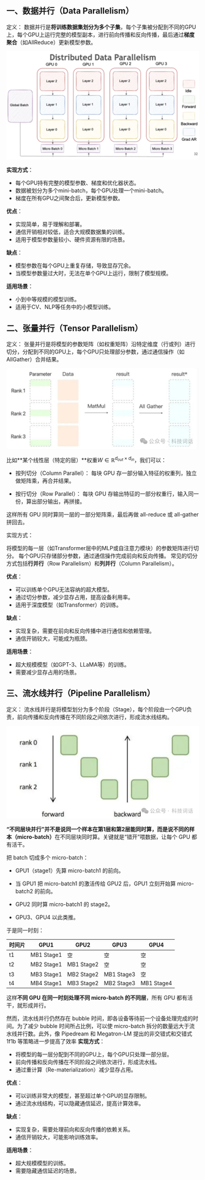## 一、数据并行（Data Parallelism）
定义：
数据并行是**将训练数据集划分为多个子集**，每个子集被分配到不同的GPU上，每个GPU上运行完整的模型副本，进行前向传播和反向传播，最后通过**梯度聚合**（如AllReduce）更新模型参数。

![数据并行](../../../resources/daec7dca-d628-4e6b-ac82-588c49a3d510.webp)


**实现方式**：

- 每个GPU持有完整的模型参数、梯度和优化器状态。
- 数据被划分为多个mini-batch，每个GPU处理一个mini-batch。
- 梯度在所有GPU之间聚合后，更新模型参数。

**优点**：

- 实现简单，易于理解和部署。
- 通信开销相对较低，适合大规模数据集的训练。
- 适用于模型参数量较小、硬件资源有限的场景。

**缺点**：

- 模型参数在每个GPU上重复存储，导致显存冗余。
- 当模型参数量过大时，无法在单个GPU上运行，限制了模型规模。

**适用场景**：

- 小到中等规模的模型训练。
- 适用于CV、NLP等任务中的小模型训练。

## 二、张量并行（Tensor Parallelism）
定义：
张量并行是将模型的参数矩阵（如权重矩阵）沿特定维度（行或列）进行切分，分配到不同的GPU上，每个GPU只处理部分参数，通过通信操作（如AllGather）合并结果。

![张量并行](../../../resources/a856f65bddf46be0c7a88fe02b914d19.png)

比如**某个线性层（特定的层）**权重$W\in\mathbb{R}^{d_{out}\times d_{in}}$，我们可以：

- 按列切分（Column Parallel）：
每块 GPU 存一部分输入特征的权重列，独立做矩阵乘，再合并结果。

- 按行切分（Row Parallel）：
每块 GPU 存输出特征的一部分权重行，输入同一份，算出部分输出，再拼接。

这样所有 GPU 同时算同一层的一部分矩阵乘，最后再做 all-reduce 或 all-gather 拼回去。

实现方式：

将模型的每一层（如Transformer层中的MLP或自注意力模块）的参数矩阵进行切分。
每个GPU只存储部分参数，通过通信操作完成前向和反向传播。
常见的切分方式包括**行并行**（Row Parallelism）和**列并行**（Column Parallelism）。

**优点**：

- 可以训练单个GPU无法容纳的超大模型。
- 通过切分参数，减少显存占用，提高设备利用率。
- 适用于深度模型（如Transformer）的训练。

**缺点**：

- 实现复杂，需要在前向和反向传播中进行通信和依赖管理。
- 通信开销较大，可能成为瓶颈。

**适用场景**：

- 超大规模模型（如GPT-3、LLaMA等）的训练。
- 需要减少显存占用的场景。

## 三、流水线并行（Pipeline Parallelism）
定义：
流水线并行是将模型划分为多个阶段（Stage），每个阶段由一个GPU负责，前向传播和反向传播在不同阶段之间依次进行，形成流水线结构。

![流水线并行](../../../resources/6173691a8912e0bd4224e59e3905f49e.png)

<b>“不同层块并行”并不是说同一个样本在第1层和第2层能同时算，而是说不同的样本（micro-batch）</b>在不同层块同时算。关键就是“错开”喂数据，让每个 GPU 都有活干。


把 batch 切成多个 micro-batch：

- GPU1（stage1）先算 micro-batch1 的前向。

- 当 GPU1 把 micro-batch1 的激活传给 GPU2 后，GPU1 立刻开始算 micro-batch2 的前向。

- GPU2 同时算 micro-batch1 的 stage2。

- GPU3、GPU4 以此类推。

于是同一时刻：

|时间片|	GPU1|	GPU2|	GPU3|	GPU4|
|-------|-------|-------|------|------|
|t1	|MB1 Stage1|	空	|空	|空|
|t2|	MB2 Stage1|	MB1 Stage2|	空|	空
t3|	MB3 Stage1	|MB2 Stage2	|MB1 Stage3	|空
t4	|MB4 Stage1|	MB3 Stage2	|MB2 Stage3|	MB1 Stage4

这样<b>不同 GPU 在同一时刻处理不同 micro-batch 的不同层</b>，所有 GPU 都有活干，就形成并行。

然而，流水线并行仍然存在 bubble 时间，即各设备等待前一个设备处理完成的时间。为了减少 bubble 时间所占比例，可以使 micro-batch 拆分的数量远大于流水线并行数。此外，像 Pipedream 和 Megatron-LM 提出的非交错式和交错式 1f1b 等策略进一步提高了效率
**实现方式**：

- 将模型的每一层分配到不同的GPU上，每个GPU只处理一部分层。
- 前向传播和反向传播在不同阶段之间依次进行，形成流水线。
- 通过重计算（Re-materialization）减少显存占用。

**优点**：

- 可以训练非常大的模型，甚至超过单个GPU的显存限制。
- 通过流水线结构，可以隐藏通信延迟，提高计算效率。

**缺点**：

- 实现复杂，需要处理前向和反向传播的依赖关系。
- 通信开销较大，可能影响训练效率。

**适用场景**：

- 超大规模模型的训练。
- 需要隐藏通信延迟的场景。